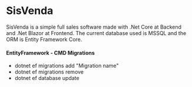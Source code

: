 # SisVenda
SisVenda is a simple full sales software made with .Net Core at Backend and .Net Blazor at Frontend. The current database used is MSSQL and the ORM is Entity Framework Core.



#### EntityFramework - CMD Migrations
* dotnet ef migrations add "Migration name"
* dotnet ef migrations remove
* dotnet ef database update

